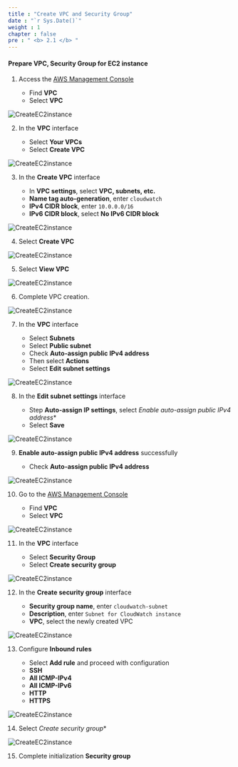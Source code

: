 ```yaml
---
title : "Create VPC and Security Group"
date : "`r Sys.Date()`"
weight : 1
chapter : false
pre : " <b> 2.1 </b> "
---
```


#### Prepare VPC, Security Group for EC2 instance

1. Access the [AWS Management Console](https://aws.amazon.com/console/)

   - Find **VPC**
   - Select **VPC**

![CreateEC2instance](/images/1/0001.png?featherlight=false&width=90pc)

2. In the **VPC** interface

   - Select **Your VPCs**
   - Select **Create VPC**

![CreateEC2instance](/images/1/0002.png?featherlight=false&width=90pc)

3. In the **Create VPC** interface

    - In **VPC settings**, select **VPC, subnets, etc.**
    - **Name tag auto-generation**, enter ```cloudwatch```
    - **IPv4 CIDR block**, enter ```10.0.0.0/16```
    - **IPv6 CIDR block**, select **No IPv6 CIDR block**

![CreateEC2instance](/images/1/0003.png?featherlight=false&width=90pc)

4. Select **Create VPC**

![CreateEC2instance](/images/1/0004.png?featherlight=false&width=90pc)

5. Select **View VPC**

![CreateEC2instance](/images/1/0005.png?featherlight=false&width=90pc)

6. Complete VPC creation.

![CreateEC2instance](/images/1/0006.png?featherlight=false&width=90pc)

7. In the **VPC** interface

   - Select **Subnets**
   - Select **Public subnet**
   - Check **Auto-assign public IPv4 address**
   - Then select **Actions**
   - Select **Edit subnet settings**

![CreateEC2instance](/images/1/0007.png?featherlight=false&width=90pc)

8. In the **Edit subnet settings** interface

   - Step **Auto-assign IP settings**, select *Enable auto-assign public IPv4 address**
   - Select **Save**

![CreateEC2instance](/images/1/0008.png?featherlight=false&width=90pc)

9. **Enable auto-assign public IPv4 address** successfully

   - Check **Auto-assign public IPv4 address**

![CreateEC2instance](/images/1/0009.png?featherlight=false&width=90pc)

10. Go to the [AWS Management Console](https://aws.amazon.com/console/)

    - Find **VPC**
    - Select **VPC**

![CreateEC2instance](/images/1/00010.png?featherlight=false&width=90pc)

11. In the **VPC** interface

    - Select **Security Group**
    - Select **Create security group**

![CreateEC2instance](/images/1/00011.png?featherlight=false&width=90pc)

12. In the **Create security group** interface

    - **Security group name**, enter ```cloudwatch-subnet```
    - **Description**, enter ```Subnet for CloudWatch instance```
    - **VPC**, select the newly created VPC

![CreateEC2instance](/images/1/00012.png?featherlight=false&width=90pc)

13. Configure **Inbound rules**

    - Select **Add rule** and proceed with configuration
    - **SSH**
    - **All ICMP-IPv4**
    - **All ICMP-IPv6**
    - **HTTP**
    - **HTTPS**

![CreateEC2instance](/images/1/00013.png?featherlight=false&width=90pc)

14. Select *Create security group**

![CreateEC2instance](/images/1/00014.png?featherlight=false&width=90pc)

15. Complete initialization **Security group**